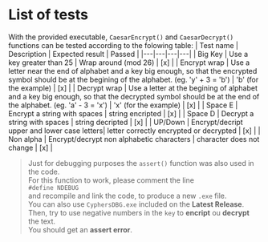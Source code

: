 
# List of tests

With the provided executable, `CaesarEncrypt()` and `CaesarDecrypt()` functions can be tested according to the folowing table:
| Test name | Description | Expected result | Passed |
|---|---|---|---|
| Big Key | Use a key greater than 25 | Wrap around (mod 26) | [x] |
| Encrypt wrap | Use a letter near the end of alphabet and a key big enough, so that the encrypted symbol should be at the begining of the alphabet. (eg. 'y' + 3 = 'b') | 'b' (for the example) | [x] |
| Decrypt wrap | Use a letter at the begining of alphabet and a key big enough, so that the decrypted symbol should be at the end of the alphabet. (eg. 'a' - 3 = 'x') | 'x' (for the example) | [x] |
| Space E | Encrypt a string with spaces | string encripted | [x] |
| Space D | Decrypt a string with spaces | string decripted | [x] |
| UP/Down | Encrypt/decript upper and lower case letters| letter correctly encrypted or decrypted | [x] |
| Non alpha | Encrypt/decrypt non alphabetic characters | character does not change | [x] |

> Just for debugging purposes the `assert()` function was also used in the code.  
> For this function to work, please comment the line  
> `#define NDEBUG`  
> and recompile and link the code, to produce a new `.exe` file.  
> You can also use `CyphersDBG.exe` included on the **Latest Release**.  
> Then, try to use negative numbers in the `key` to **encript** ou **decrypt** the text.  
> You should get an **assert error**.
